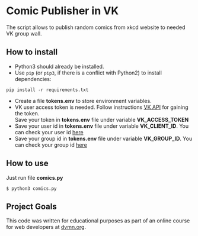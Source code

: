# Comic Publisher in VK  
The script allows to publish random comics from xkcd website to needed VK group wall.
## How to install
- Python3 should already be installed.   
- Use `pip` (or `pip3`, if there is a conflict with Python2) to install dependencies:
```
pip install -r requirements.txt
```
- Create a file **tokens.env** to store environment variables.
- VK user access token is needed. Follow instructions [VK API](https://dev.vk.com/api/access-token/implicit-flow-user) for gaining the token.  
Save your token in **tokens.env** file under variable **VK_ACCESS_TOKEN**
- Save your user id in **tokens.env**  file under variable **VK_CLIENT_ID**. You can check your user id [here](https://regvk.com/id/)
- Save your group id in **tokens.env**  file  under variable **VK_GROUP_ID**. You can check your group id [here](https://regvk.com/id/)
## How to use
Just run file **comics.py**
```
$ python3 comics.py
```
## Project Goals

This code was written for educational purposes as part of an online course for web developers at [dvmn.org](https://dvmn.org/).
